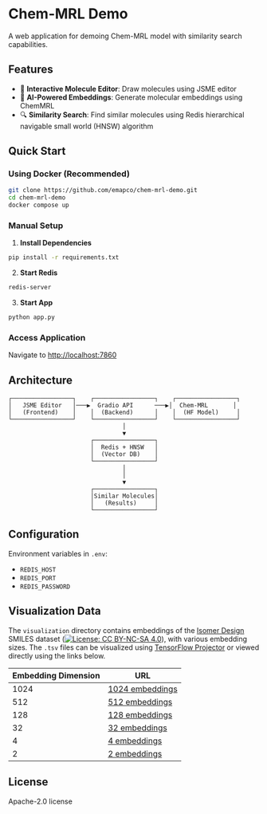 # Chem-MRL Demo

A web application for demoing Chem-MRL model with similarity search capabilities.

## Features

- 🧪 **Interactive Molecule Editor**: Draw molecules using JSME editor
- 🤖 **AI-Powered Embeddings**: Generate molecular embeddings using ChemMRL
- 🔍 **Similarity Search**: Find similar molecules using Redis hierarchical navigable small world (HNSW) algorithm

## Quick Start

### Using Docker (Recommended)

```bash
git clone https://github.com/emapco/chem-mrl-demo.git
cd chem-mrl-demo
docker compose up
```

### Manual Setup

1. **Install Dependencies**

```bash
pip install -r requirements.txt
```

2. **Start Redis**

```bash
redis-server
```

3. **Start App**

```bash
python app.py
```

### Access Application
Navigate to [http://localhost:7860](http://localhost:7860)

## Architecture

```
┌─────────────────┐    ┌─────────────────┐    ┌─────────────────┐
│   JSME Editor   │───▶  Gradio API      ───▶│  Chem-MRL       │
│   (Frontend)    │    │  (Backend)      │    │  (HF Model)     │
└─────────────────┘    └─────────────────┘    └─────────────────┘
                                │
                                ▼
                       ┌─────────────────┐
                       │  Redis + HNSW   │
                       │  (Vector DB)    │
                       └─────────────────┘
                                │
                                │
                                ▼
                       ┌─────────────────┐
                       │Similar Molecules│
                       │   (Results)     │
                       └─────────────────┘
```

## Configuration

Environment variables in `.env`:

- `REDIS_HOST`
- `REDIS_PORT`
- `REDIS_PASSWORD`

## Visualization Data

The `visualization` directory contains embeddings of the [Isomer Design](https://isomerdesign.com/pihkal/search) SMILES dataset ([![License: CC BY-NC-SA 4.0](https://mirrors.creativecommons.org/presskit/buttons/80x15/svg/by-nc-sa.svg)](https://creativecommons.org/licenses/by-nc-sa/4.0/)), with various embedding sizes. The `.tsv` files can be visualized using [TensorFlow Projector](https://projector.tensorflow.org/) or viewed directly using the links below.

| Embedding Dimension | URL |
|---------------------|-----|
| 1024 | [1024 embeddings](https://projector.tensorflow.org/?config=https://raw.githubusercontent.com/emapco/chem-mrl-demo/refs/heads/main/visualization/1024-template_project_config.json) |
| 512 | [512 embeddings](https://projector.tensorflow.org/?config=https://raw.githubusercontent.com/emapco/chem-mrl-demo/refs/heads/main/visualization/512-template_project_config.json) |
| 128 | [128 embeddings](https://projector.tensorflow.org/?config=https://raw.githubusercontent.com/emapco/chem-mrl-demo/refs/heads/main/visualization/128-template_project_config.json) |
| 32 | [32 embeddings](https://projector.tensorflow.org/?config=https://raw.githubusercontent.com/emapco/chem-mrl-demo/refs/heads/main/visualization/32-template_project_config.json) |
| 4 | [4 embeddings](https://projector.tensorflow.org/?config=https://raw.githubusercontent.com/emapco/chem-mrl-demo/refs/heads/main/visualization/4-template_project_config.json) |
| 2 | [2 embeddings](https://projector.tensorflow.org/?config=https://raw.githubusercontent.com/emapco/chem-mrl-demo/refs/heads/main/visualization/2-template_project_config.json) |

## License

Apache-2.0 license

